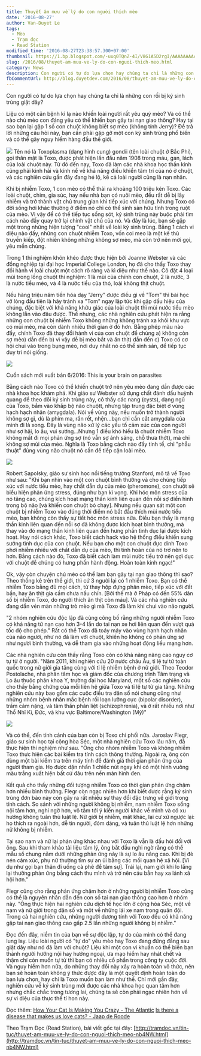 ```yaml
---
title: Thuyết âm mưu về lý do con người thích mèo
date: '2016-08-27'
author: Van-Duyet Le
tags:
  - Mèo
  - Trạm đọc
  - Read Station
modified_time: '2016-08-27T23:38:57.300+07:00'
thumbnail: https://1.bp.blogspot.com/-uuq0TQnZ-4I/V8G1A5D2rgI/AAAAAAAAcMA/WeDRiowNLUEqVeXoo04yZiSZXQEvACqfwCK4B/s1600/maxresdefault.jpg
slug: /2016/08/thuyet-am-muu-ve-ly-do-con-nguoi-thich-meo.html
category: News
description: Con người có tự do lựa chọn hay chúng ta chỉ là những con rối bị ký sinh trùng giật dây?
fbCommentUrl: http://blog.duyetdev.com/2016/08/thuyet-am-muu-ve-ly-do-con-nguoi-thich-meo.html
---
```


Con người có tự do lựa chọn hay chúng ta chỉ là những con rối bị ký sinh trùng giật dây?

Liệu có một căn bệnh kì lạ nào khiến loài người rất yêu quý mèo? Và có thể nào chú mèo con đáng yêu có thể khiến bạn gây tai nạn giao thông? Hay tại sao bạn lại gặp 1 số con chuột không biết sợ mèo (không tính Jerry)? Để trả lời những câu hỏi này, bạn cần phải gặp gỡ một con ký sinh trùng phổ biến và có thể gây nguy hiểm hàng đầu thế giới.

[![](https://1.bp.blogspot.com/-uuq0TQnZ-4I/V8G1A5D2rgI/AAAAAAAAcMA/WeDRiowNLUEqVeXoo04yZiSZXQEvACqfwCK4B/s640/maxresdefault.jpg)](https://blog.duyet.net/2016/08/thuyet-am-muu-ve-ly-do-con-nguoi-thich-meo.html)
Tên nó là Toxoplasma (dạng hình cung) gondii (tên loài chuột ở Bắc Phi), gọi thân mật là Toxo, được phát hiện lần đầu năm 1908 trong máu, gan, lách của loài chuột này. Từ đó đến nay, Toxo đã làm các nhà khoa học thần kinh cũng phải kinh hãi và kính nể về khả năng điều khiển tâm trí của nó ở chuột, và các nghiên cứu gần đây đang hé lộ, kể cả loài người cũng là nạn nhân.

Khi bị nhiễm Toxo, 1 con mèo có thể thải ra khoảng 100 triệu kén Toxo. Các loài chuột, chim, gia súc, hay nếu nhà bạn có nuôi mèo, đều rất dễ bị lây nhiễm và trở thành vật chủ trung gian khi tiếp xúc với chúng. Nhưng Toxo có đời sống hơi khác thường ở điểm nó chỉ có thể sinh sản hữu tính trong ruột của mèo. Vì vậy để có thể tiếp tục sống sót, ký sinh trùng này buộc phải tìm cách nào đấy quay trở lại chính vật chủ của nó. Và đây là lúc, bạn sẽ gặp một trong những hiện tượng "cool" nhất về loài ký sinh trùng. Bằng 1 cách vi diệu nào đấy, những con chuột nhiễm Toxo, vốn coi meo là một kẻ thù truyền kiếp, đột nhiên không những không sợ mèo, mà còn trở nên mời gọi, yêu mến chúng.

Trong 1 thí nghiệm khôn khéo được thực hiện bởi Joanne Webster và các đồng nghiệp tại đại học Imperial College London, họ đã cho thấy Toxo thay đổi hành vi loài chuột một cách rõ ràng và kì diệu như thế nào. Cô đặt 4 loại mùi trong lồng chuột thí nghiệm: 1 là mùi của chính con chuột, 2 là nước, 3 là nước tiểu mèo, và 4 là nước tiểu của thỏ, loài không thịt chuột.

Nếu hàng triệu năm tiến hóa dạy "Jerry" được điều gì về "Tom" thì bài học vỡ lòng đầu tiên là hãy tránh xa "Tom" ngay lập tức khi gặp dấu hiệu của chúng, đặc biệt với khả năng khứu giác của loài chuột thì mùi nước tiểu mèo không lẫn vào đâu được. Thế nhưng, các nhà nghiên cứu phát hiện ra rằng những con chuột bị nhiễm Toxo không những không tránh xa khỏi khu vực có mùi mèo, mà còn dành nhiều thời gian ở đó hơn. Bằng phép màu nào đấy, chính Toxo đã thay đổi hành vi của con chuột để chúng a) không còn sợ mèo) dẫn đến b) vì vậy dễ bị mèo bắt và ăn thịt) dẫn đến c) Toxo có cơ hội chui vào trong bụng mèo, nơi duy nhất nó có thể sinh sản, để tiếp tục duy trì nói giống.

[![](https://4.bp.blogspot.com/-L4fQOvDPEu4/V8G3K8DZprI/AAAAAAAAcMM/Jlg1PfeA1EoinZC1X1Lt8uVMNA7LByotwCK4B/s320/9780544192225_hres-300x453.jpg)](https://4.bp.blogspot.com/-L4fQOvDPEu4/V8G3K8DZprI/AAAAAAAAcMM/Jlg1PfeA1EoinZC1X1Lt8uVMNA7LByotwCK4B/s1600/9780544192225_hres-300x453.jpg)

Cuốn sách mới xuất bản 6/2016: This is your brain on parasites

Bằng cách nào Toxo có thể khiến chuột trở nên yêu mèo đang dần được các nhà khoa học khám phá. Khi giáo sư Webster sử dụng chất đánh dấu huỳnh quang để theo dõi ký sinh trùng này, cô thấy các nang (cysts), dạng ngủ của Toxo, bắm vào khắp bộ não chuộtt, nhưng tập trung đặc biệt ở vùng hạch hạch nhân (amygdala). Nói về vùng này, nếu muốn trở thành người không sợ gì, dù là phim ma, rắn rết, nhện...bạn chỉ cần cắt amygdala của mình đi là xong. Đây là vùng não xử lý các yếu tố cảm xúc của con người như sợ hãi, lo âu, vui sướng...Nhưng 1 điều khó hiểu là chuột nhiễm Toxo không mất đi mọi phản ứng sợ (nó vẫn sợ ánh sáng, chỗ thưa thớt), mà chỉ không sợ mùi của mèo. Nghĩa là Toxo bằng cách nào đấy tinh tế, chỉ "phẫu thuật" đúng vùng não chuột nó cần để tiếp cận loài mèo.

[![](https://3.bp.blogspot.com/-8RXeUhQthPU/V8G3vvPlRtI/AAAAAAAAcMU/d3rFvBGOc8Ykss__Q5sx_Ihi86Uehfv9wCK4B/s640/videoplayback0035312016-08-27-16-32-00.jpg)](https://3.bp.blogspot.com/-8RXeUhQthPU/V8G3vvPlRtI/AAAAAAAAcMU/d3rFvBGOc8Ykss__Q5sx_Ihi86Uehfv9wCK4B/s1600/videoplayback0035312016-08-27-16-32-00.jpg)

Robert Sapolsky, giáo sư sinh học nổi tiếng trường Stanford, mô tả về Toxo như sau: "Khi bạn nhìn vào một con chuột bình thường và cho chúng tiếp xúc với nước tiểu mèo, hay chất dẫn dụ của mèo (pheromone), con chuột sẽ biểu hiện phản ứng stress, đúng như bạn kì vọng. Khi hóc môn stress của nó tăng cao, chúng kích hoạt mạng thần kinh liên quan đến nỗi sợ điển hình trong bộ não [và khiến con chuột bỏ chạy]. Nhưng nếu quan sát một con chuột bị nhiễm Toxo vào đúng thời điểm nó bắt đầu thích mùi nước tiểu mèo, bạn không còn thấy sự tiết hóc môn stress nữa. Điều bạn thấy là mạng thần kinh liên quan đến nỗi sợ đã không được kích hoạt bình thường, mà thay vào đó mạng thần kinh liên quan đến hưng phấn tình dục lại được kích hoạt. Hay nói cách khác, Toxo biết cách hack vào hệ thống điều khiển sung sướng tình dục của con chuột. Nếu bạn cho một con chuột đực dính Toxo phơi nhiễm nhiều với chất dẫn dụ của mèo, thì tinh hoàn của nó trở nên to hơn. Bằng cách nào đó, Toxo đã biết cách làm mùi nước tiểu trở nên gợi dục với chuột để chúng có hưng phấn hành động. Hoàn toàn kinh ngạc!"

Ok, vậy còn chuyện chú mèo có thể làm bạn gây tại nạn giao thông thì sao? Theo thống kê trên thế giới, thì cứ 3 người lại có 1 nhiễm Toxo. Bạn có thể nhiễm Toxo bằng đủ mọi cách, từ thay hộp đựng phân mèo, tiếp xúc với đất bẩn, hay ăn thịt gia cầm chưa nấu chín. [Bởi thế mà ở Pháp có đến 55% dân số bị nhiễm Toxo, do người thích ăn thịt còn máu]. Và các nhà nghiên cứu đang dần vén màn những trò mèo gì mà Toxo đã làm khi chui vào não người.

"2 nhóm nghiên cứu độc lập đã cùng công bố rằng những người nhiễm Toxo có khả năng tử nạn cao hơn 3-4 lần do tai nạn xe hơi liên quan đến vượt quá tốc độ cho phép." Rất có thể Toxo đã toáy máy vào vùng hạnh hạch nhân của não người, như nó đã làm với chuột, khiến họ không có phản ứng sợ như người bình thường, và dễ tham gia vào những hoạt động liều mạng hơn.

Các nhà nghiên cứu còn thấy rằng Toxo còn có khả năng nâng cao nguy cơ tự tử ở người. "Năm 2011, khi nghiên cứu 20 nước châu Âu, tỉ lệ tự tử toàn quốc trong nữ giới gia tăng cùng với tỉ lệ nhiễm bệnh ở nữ giới. Theo Teodor Postolache, nhà phân tâm học và giám đốc của chương trình Tâm trạng và Lo âu thuộc phân khoa Y, trường đại học Maryland, một số các nghiên cứu cho thấy bằng chứng của mỗi liên hệ giữa Toxo và tỉ lệ tự tử gia tăng. Những nghiên cứu này bao gồm các cuộc điều tra dân số nói chung cũng như những nhóm bệnh nhân mắc bệnh rối loạn lưỡng cực (bipolar disorder), trầm cảm nặng, và tâm thần phân liệt (schizophrenia), và ở rất nhiều nơi như Thổ Nhĩ Kì, Đức, và khu vực Baltimore/Washington (Mỹ)"

[![](https://4.bp.blogspot.com/-4z0V-9XFVKw/V8G4pcojj6I/AAAAAAAAcMg/MVyKPkKLXIwiS9Gs1yAQBZfvx8yI-5KAwCK4B/s320/videoplayback0031832016-08-27-16-31-52.jpg)](https://4.bp.blogspot.com/-4z0V-9XFVKw/V8G4pcojj6I/AAAAAAAAcMg/MVyKPkKLXIwiS9Gs1yAQBZfvx8yI-5KAwCK4B/s1600/videoplayback0031832016-08-27-16-31-52.jpg)

Và có thể, đến tính cảnh của bạn còn bị Toxo chi phối nữa. Jaroslav Flegr, giáo sư sinh học tại cộng hòa Séc, một nhà nghiên cứu Toxo lâu năm, đã thực hiện thí nghiệm như sau. "Ông cho nhóm nhiễm Toxo và không nhiễm Toxo thực hiện các bài kiểm tra tính cách thông thường. Ngoài ra, ông còn dùng một bài kiểm tra trên máy tính để đánh giá thời gian phản ứng của người tham gia. Họ được dặn nhấn 1 chiếc nút ngay khi có một hình vuông màu trắng xuất hiện bất cứ đâu trên nền màn hình đen.

Kết quả cho thấy những đối tượng nhiễm Toxo có thời gian phản ứng chậm hơn nhiều bình thường. Flegr còn ngạc nhiên hơn khi biết được rằng ký sinh trùng đơn bào này còn gây ra rất nhiều sự thay đổi đặc trưng về giới trong tính cách. So sánh với những người không bị nhiễm, nam nhiễm Toxo sống nội tâm hơn, nghi ngờ hơn, vô tâm tới ý kiến người khác về mình và có xu hướng không tuân thủ luật lệ. Nữ giới bị nhiễm, mặt khác, lại cư xử ngược lại: họ thích ra ngoài hơn, dễ tin người, đỏm dáng, và tuân thủ luật lệ hơn những nữ không bị nhiễm.

Tại sao nam và nữ lại phản ứng khác nhau với Toxo là vẫn là dấu hỏi đối với ông. Sau khi tham khảo tài liệu tâm lý, ông bắt đầu nghi ngờ rằng có thể mẫu số chung nằm dưới những phản ứng này là sự lo âu nâng cao. Khi bị đè nén cảm xúc, phụ nữ thường tìm sự an ủi bằng các mối quan hệ xã hội. [Ví dụ như gọi bạn thân đi uống cà phê để tâm sự]. Trái lại, nam giới khi lo lắng lại thường phản ứng bằng cách thu mình và trở nên cáu bẳn hay xa lánh xã hội hơn."

Flegr cũng cho rằng phản ứng chậm hơn ở những người bị nhiễm Toxo cũng có thể là nguyên nhân dẫn đến con số tai nạn giao thông cao hơn ở nhóm này. "Ông thực hiện hai nghiên cứu dịch tế học lớn ở cộng hòa Séc, một về nam và nữ giới trong dân số và một về những lái xe nam trong quân đội. Trong cả hai nghiên cứu, những người dương tính với Toxo đều có khả năng gặp tai nạn giao thông cao gấp 2.5 lần những người không bị nhiễm."

Đọc đến đây, niềm tin của bạn về sự độc lập, tự do của mình có thể đang lung lay. Liệu loài người có "tự do" yêu mèo hay Toxo đang đứng đằng sau giật dây như nó đã làm với chuột? Liệu khi một con vi khuẩn có thể biến bạn thành người hướng nội hay hướng ngoại, ưa mạo hiểm hay nhát chết và thậm chí còn muốn tự tử thì bạn có nhiêu cổ phần trong công ty cuộc đời. Và nguy hiểm hơn nữa, do những thay đổi này xảy ra hoàn toàn vô thức, nên bạn sẽ hoàn toàn không ý thức được đây là một quyết định hoàn toàn do bạn lựa chọn, hay chỉ là Toxo muốn bạn làm như thế. Chỉ mới gần đây, nghiên cứu về ký sinh trùng mới được các nhà khoa học quan tâm hơn nhưng chắc chắc trong tương lai, chúng ta sẽ còn phải ngạc nhiên hơn về sự vi diệu của thực thể tí hon này.

Đọc thêm:
[How Your Cat Is Making You Crazy - The Atlantic](http://www.theatlantic.com/magazine/archive/2012/03/how-your-cat-is-making-you-crazy/308873/)
[Is there a disease that makes us love cats? - Jaap de Roode](http://ed.ted.com/lessons/is-there-a-disease-that-makes-us-love-cats-jaap-de-roode)

Theo Trạm Đọc (Read Station), bài viết gốc tại đây: [http://tramdoc.vn/tin-tuc/thuyet-am-muu-ve-ly-do-con-nguoi-thich-meo-nb4NW.html](http://tramdoc.vn/tin-tuc/thuyet-am-muu-ve-ly-do-con-nguoi-thich-meo-nb4NW.html)
